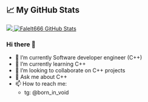 ## &#x1f4c8; My GitHub Stats

<a href="https://github.com/Fallet666">
  <img src="https://github-readme-stats.vercel.app/api/top-langs/?username=Fallet666&title_color=ff00ff&text_color=c9cacc&icon_color=2bbc8a&bg_color=1d1f21" />
</a> <a href="https://github.com/Fallet666">
  <img  src="https://github-readme-stats.vercel.app/api?username=Fallet666&show_icons=true&line_height=27&count_private=true&title_color=ff00ff&text_color=c9cacc&icon_color=2bbc8a&bg_color=1d1f21" alt="Falelt666 GitHub Stats" />
</a>

### Hi there 👋

- 🔭 I’m currently Software developer engineer (C++)
- 🌱 I’m currently learning C++
- 👯 I’m looking to collaborate on C++ projects
- 💬 Ask me about C++
- 📫 How to reach me:
  - tg: @born_in_void
